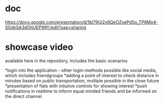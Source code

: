# doc
https://docs.google.com/presentation/d/1bl79Uj2x6QeOZyePd5o_TP8Mx4-SGdn5A3dOhUEP99Y/edit?usp=sharing

# showcase video
available here in the repository, includes the basic scenarios

*login into the application - other login-methods possible like social media, which includes friendgroups
*adding a point of interest to check distance in minutes based on public transportation, multiple possible in the close future
*presentation of flats with intiutive controls for showing interest
*push notifications in realtime to inform equal minded friends and be informed on the direct channel
